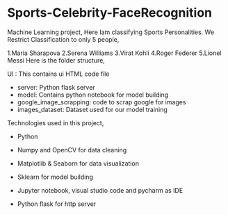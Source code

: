 # Sports-Celebrity-FaceRecognition
Machine Learning project, Here Iam classifying  Sports Personalities. We Restrict Classification to only 5 people,

1.Maria Sharapova
2.Serena Williams
3.Virat Kohli
4.Roger Federer
5.Lionel Messi
Here is the folder structure,

UI : This contains ui HTML code file 
* server: Python flask server
* model: Contains python notebook for model building
* google_image_scrapping: code to scrap google for images
* images_dataset: Dataset used for our model training

Technologies used in this project,

* Python

* Numpy and OpenCV for data cleaning

* Matplotlib & Seaborn for data visualization

* Sklearn for model building

* Jupyter notebook, visual studio code and pycharm as IDE

* Python flask for http server
